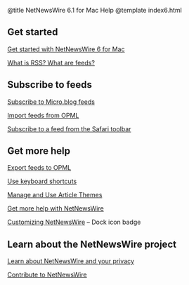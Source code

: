 @title NetNewsWire 6.1 for Mac Help
@template index6.html

Get started
-----------

[Get started with NetNewsWire 6 for Mac](getting-started.html)

[What is RSS? What are feeds?](what-is-rss.html)


Subscribe to feeds
------------------

[Subscribe to Micro.blog feeds](micro-blog-feeds.html)

[Import feeds from OPML](import-opml.html)

[Subscribe to a feed from the Safari toolbar](safari-extension.html)


Get more help
-------------

[Export feeds to OPML](export-opml.html)

[Use keyboard shortcuts](keyboard-shortcuts.html)

[Manage and Use Article Themes](themes.html)

[Get more help with NetNewsWire](get-more-help.html)

[Customizing NetNewsWire](customizing) – Dock icon badge

Learn about the NetNewsWire project
-----------------------------------

[Learn about NetNewsWire and your privacy](privacy.html)

[Contribute to NetNewsWire](contributing.html)
